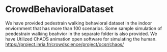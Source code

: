 # CrowdBehavioralDataset
We have provided pedestrain walking behavioral dataset in the indoor enviornment that has more than 100 scenarios.
Some sample simulation of peedestrain walking beahvior in the separate folder is also provided.
We have Utilized ChAOS animation open software for simulating the human.
https://project.inria.fr/crowdscience/project/ocsr/chaos/
